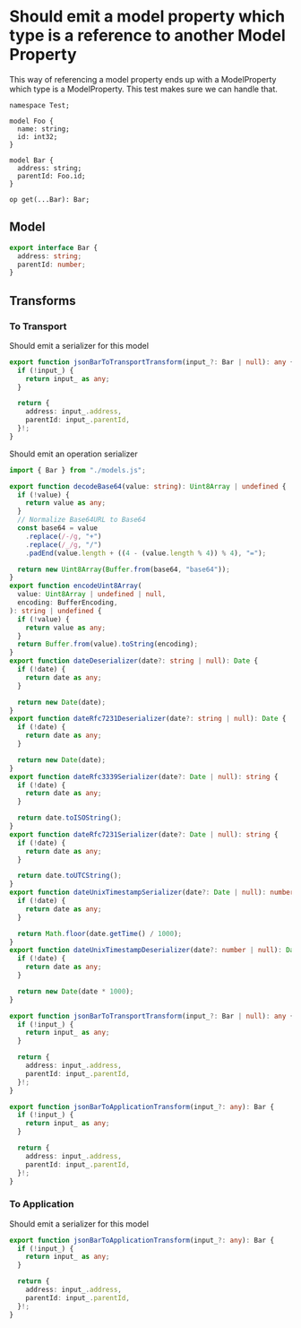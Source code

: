 # Should emit a model property which type is a reference to another Model Property

This way of referencing a model property ends up with a ModelProperty which type is a ModelProperty. This test makes sure we can handle that.

```tsp
namespace Test;

model Foo {
  name: string;
  id: int32;
}

model Bar {
  address: string;
  parentId: Foo.id;
}

op get(...Bar): Bar;
```

## Model

```ts src/models/models.ts interface Bar
export interface Bar {
  address: string;
  parentId: number;
}
```

## Transforms

### To Transport

Should emit a serializer for this model

```ts src/models/serializers.ts function jsonBarToTransportTransform
export function jsonBarToTransportTransform(input_?: Bar | null): any {
  if (!input_) {
    return input_ as any;
  }

  return {
    address: input_.address,
    parentId: input_.parentId,
  }!;
}
```

Should emit an operation serializer

```ts src/models/serializers.ts
import { Bar } from "./models.js";

export function decodeBase64(value: string): Uint8Array | undefined {
  if (!value) {
    return value as any;
  }
  // Normalize Base64URL to Base64
  const base64 = value
    .replace(/-/g, "+")
    .replace(/_/g, "/")
    .padEnd(value.length + ((4 - (value.length % 4)) % 4), "=");

  return new Uint8Array(Buffer.from(base64, "base64"));
}
export function encodeUint8Array(
  value: Uint8Array | undefined | null,
  encoding: BufferEncoding,
): string | undefined {
  if (!value) {
    return value as any;
  }
  return Buffer.from(value).toString(encoding);
}
export function dateDeserializer(date?: string | null): Date {
  if (!date) {
    return date as any;
  }

  return new Date(date);
}
export function dateRfc7231Deserializer(date?: string | null): Date {
  if (!date) {
    return date as any;
  }

  return new Date(date);
}
export function dateRfc3339Serializer(date?: Date | null): string {
  if (!date) {
    return date as any;
  }

  return date.toISOString();
}
export function dateRfc7231Serializer(date?: Date | null): string {
  if (!date) {
    return date as any;
  }

  return date.toUTCString();
}
export function dateUnixTimestampSerializer(date?: Date | null): number {
  if (!date) {
    return date as any;
  }

  return Math.floor(date.getTime() / 1000);
}
export function dateUnixTimestampDeserializer(date?: number | null): Date {
  if (!date) {
    return date as any;
  }

  return new Date(date * 1000);
}

export function jsonBarToTransportTransform(input_?: Bar | null): any {
  if (!input_) {
    return input_ as any;
  }

  return {
    address: input_.address,
    parentId: input_.parentId,
  }!;
}

export function jsonBarToApplicationTransform(input_?: any): Bar {
  if (!input_) {
    return input_ as any;
  }

  return {
    address: input_.address,
    parentId: input_.parentId,
  }!;
}
```

### To Application

Should emit a serializer for this model

```ts src/models/serializers.ts function jsonBarToApplicationTransform
export function jsonBarToApplicationTransform(input_?: any): Bar {
  if (!input_) {
    return input_ as any;
  }

  return {
    address: input_.address,
    parentId: input_.parentId,
  }!;
}
```
